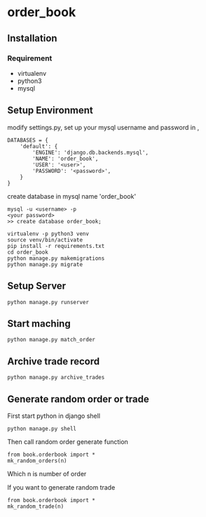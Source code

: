 # order_book

## Installation
### Requirement
- virtualenv
- python3
- mysql

## Setup Environment

modify settings.py, set up your mysql username and password in <user>, <password>
```
DATABASES = {
    'default': {
        'ENGINE': 'django.db.backends.mysql',
        'NAME': 'order_book',
        'USER': '<user>',
        'PASSWORD': '<password>',
    }
}
```
    
create database in mysql name 'order_book'
```
mysql -u <username> -p
<your password>
>> create database order_book;
```

```
virtualenv -p python3 venv
source venv/bin/activate
pip install -r requirements.txt
cd order_book
python manage.py makemigrations
python manage.py migrate
```

## Setup Server
```
python manage.py runserver
```

## Start maching
```
python manage.py match_order
```

## Archive trade record
```
python manage.py archive_trades
```

## Generate random order or trade
First start python in django shell
```
python manage.py shell
```
Then call random order generate function
```
from book.orderbook import *
mk_random_orders(n)
```
Which n is number of order

If you want to generate random trade
```
from book.orderbook import *
mk_random_trade(n)
```
